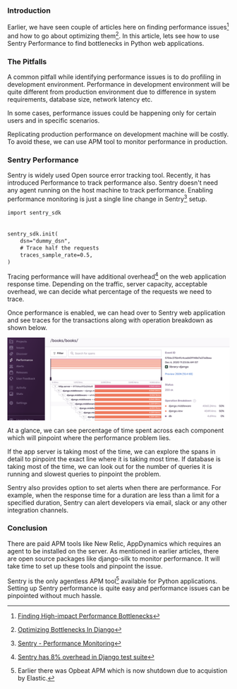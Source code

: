 <!--
.. title: Finding Performance Issues In Python Web Apps with Sentry
.. slug: python-web-applications-performance-sentry
.. date: 2020-11-30 23:59:54 UTC+05:30
.. tags: python, django, sentry, apm
.. category:
.. link:
.. description: How to find performance bottlenecks in python web applications built with flask, django, asgi.
.. type: text
-->


### Introduction

Earlier, we have seen couple of articles here on finding performance issues[^perf1] and how to go about optimizing them[^perf2]. In this article, lets see how to use Sentry Performance to find bottlenecks in Python web applications.


[^perf1]: [Finding High-impact Performance Bottlenecks](/2018/12/django-bottleneck-performance-scaling.html)

[^perf2]: [Optimizing Bottlenecks In Django](/2019/08/django-profile-optimize-views.html)


### The Pitfalls

A common pitfall while identifying performance issues is to do profiling in development environment. Performance in development environment will be quite different from production environment due to difference in system requirements, database size, network latency etc.

In some cases, performance issues could be happening only for certain users and in specific scenarios.

Replicating production performance on development machine will be costly. To avoid these, we can use APM tool to monitor performance in production.


### Sentry Performance

Sentry is widely used Open source error tracking tool. Recently, it has introduced Performance to track performance also. Sentry doesn't need any agent running on the host machine to track performance. Enabling performance monitoring is just a single line change in Sentry[^sentry] setup.

[^sentry]: [Sentry - Performance Monitoring](https://docs.sentry.io/platforms/python/performance/)


```
import sentry_sdk


sentry_sdk.init(
    dsn="dummy_dsn",
    # Trace half the requests
    traces_sample_rate=0.5,
)
```

Tracing performance will have additional overhead[^oh] on the web application response time. Depending on the traffic, server capacity, acceptable overhead, we can decide what percentage of the requests we need to trace.

[^oh]: [Sentry has 8% overhead in Django test suite](https://github.com/getsentry/sentry-python/issues/668#issuecomment-707768485)


Once performance is enabled, we can head over to Sentry web application and see traces for the transactions along with operation breakdown as shown below.

<img src="/images/sentry0.png" style="vertical-align:middle" />


At a glance, we can see percentage of time spent across each component which will pinpoint where the performance problem lies.

If the app server is taking most of the time, we can explore the spans in detail to pinpoint the exact line where it is taking most time. If database is taking most of the time, we can look out for the number of queries it is running and slowest queries to pinpoint the problem.

Sentry also provides option to set alerts when there are performance. For example, when the response time for a duration are less than a limit for a specified duration, Sentry can alert developers via email, slack or any other integration channels.


### Conclusion

There are paid APM tools like New Relic, AppDynamics which requires an agent to be installed on the server. As mentioned in earlier articles, there are open source packages like django-silk to monitor performance. It will take time to set up these tools and pinpoint the issue.


Sentry is the only agentless APM tool[^note] available for Python applications. Setting up Sentry performance is quite easy and performance issues can be pinpointed without much hassle.


[^note]: Earlier there was Opbeat APM which is now shutdown due to acquistion by Elastic.
